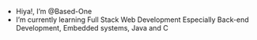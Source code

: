 - Hiya!, I’m @Based-One
-  I’m currently learning Full Stack Web Development Especially Back-end Development, Embedded systems, Java and C
